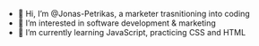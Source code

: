 - 👋 Hi, I’m @Jonas-Petrikas, a marketer trasnitioning into coding
- 👀 I’m interested in software development & marketing
- 🦖 I’m currently learning JavaScript, practicing CSS and HTML

<!---
Jonas-Petrikas/Jonas-Petrikas is a ✨ special ✨ repository because its `README.md` (this file) appears on your GitHub profile.
You can click the Preview link to take a look at your changes.
--->
